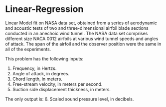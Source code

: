 # Linear-Regression
Linear Model fit on NASA data set, obtained from a series of aerodynamic and acoustic tests of two and three-dimensional airfoil blade sections conducted in an anechoic wind tunnel.  The NASA data set comprises different size NACA 0012 airfoils at various wind tunnel speeds and angles of attack. The span of the airfoil and the observer position were the same in all of the experiments.  

This problem has the following inputs:  
1. Frequency, in Hertzs.  
2. Angle of attack, in degrees.  
3. Chord length, in meters.  
4. Free-stream velocity, in meters per second.  
5. Suction side displacement thickness, in meters.   

The only output is:  6. Scaled sound pressure level, in decibels. 
